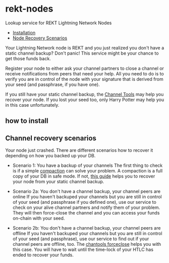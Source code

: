 # rekt-nodes
Lookup service for REKT Lightning Network Nodes

- [Installation](#how-to-install)
- [Node Recovery Scenarios](#node-recovery-scenarios)

Your Lightning Network node is REKT and you just realized you don't have a static channel backup? Don't panic! This service might be your chance to get those funds back. 

Register your node to either ask your channel partners to close a channel or receive notifications from peers that need your help. All you need to do is to verify you are in control of the node with your signature that is derived from your seed (and passphrase, if you have one). 

If you still have your static channel backup, the [Channel Tools](https://github.com/guggero/chantools#readme) may help you recover your node. If you lost your seed too, only Harry Potter may help you in this case unfortunately. 

## how to install


## Channel recovery scenarios

Your node just crashed. There are different scenarios how to recover it depending on how you backed up your DB. 

* Scenario 1: You have a backup of your channels
The first thing to check is if a simple [compaction](https://github.com/guggero/chantools/blob/master/doc/chantools_compactdb.md) can solve your problem. A compaction is a full copy of your DB in safe mode. If not, [this guide](https://github.com/lightningnetwork/lnd/blob/master/docs/safety.md#static-channel-backups-scbs) helps you to recover your node from your static channel backup. 

* Scenario 2a: You don't have a channel backup, your channel peers are online
If you haven't backuped your channels but you are still in control of your seed (and passphrase if you defined one), use our service to check on your alive channel partners and notify them of your problem. They will then force-close the channel and you can access your funds on-chain with your seed. 

* Scenario 2b: You don't have a channel backup, your channel peers are offline
If you haven't backuped your channels but you are still in control of your seed (and passphrase), use our service to find out if your channel peers are offline, too. The [chantools forceclose](https://github.com/guggero/chantools/blob/master/README.md#channel-recovery-scenario) helps you with this case. You will have to wait until the time-lock of your HTLC has ended to recover your funds.
